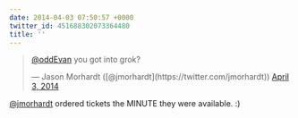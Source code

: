 ```yaml
---
date: 2014-04-03 07:50:57 +0000
twitter_id: 451688302073364480
title: ''
---
```


<blockquote class="twitter-tweet"><p lang="en" dir="ltr"><a href="https://twitter.com/oddEvan?ref_src=twsrc%5Etfw">@oddEvan</a> you got into grok?</p>&mdash; Jason Morhardt ([@jmorhardt](https://twitter.com/jmorhardt)) <a href="https://twitter.com/jmorhardt/status/451545588942000128?ref_src=twsrc%5Etfw">April 3, 2014</a></blockquote>
<script async src="https://platform.twitter.com/widgets.js" charset="utf-8"></script>

[@jmorhardt](https://twitter.com/jmorhardt) ordered tickets the MINUTE they were available. :)
